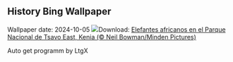 ## History Bing Wallpaper
Wallpaper date: 2024-10-05
![](https://www.bing.com/th?id=OHR.ElephantTeacher_ES-ES3979458374_UHD.jpg&w=1000)Download: [Elefantes africanos en el Parque Nacional de Tsavo East, Kenia (© Neil Bowman/Minden Pictures)](https://www.bing.com/th?id=OHR.ElephantTeacher_ES-ES3979458374_UHD.jpg)

Auto get programm by LtgX
